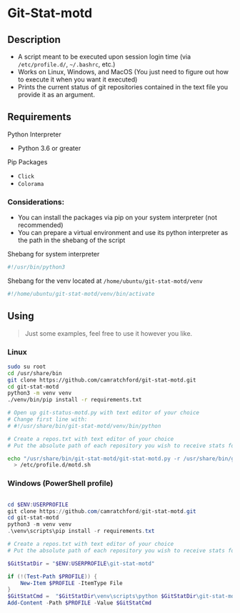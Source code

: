 # Git-Stat-motd

## Description

- A script meant to be executed upon session login time (via `/etc/profile.d/`, `~/.bashrc`, etc.)
- Works on Linux, Windows, and MacOS (You just need to figure out how to execute it when you want it executed)
- Prints the current status of git repositories contained in the text file you provide it as an argument.

## Requirements

Python Interpreter
- Python 3.6 or greater

Pip Packages
- `Click` 
- `Colorama` 

### Considerations:
- You can install the packages via pip on your system interpreter (not recommended)
- You can prepare a virtual environment and use its python interpreter as the path in the shebang of the script

Shebang for system interpreter
```python
#!/usr/bin/python3
```

Shebang for the venv located at `/home/ubuntu/git-stat-motd/venv`
```python
#!/home/ubuntu/git-stat-motd/venv/bin/activate
```

## Using

> Just some examples, feel free to use it however you like.


### Linux
```bash
sudo su root
cd /usr/share/bin
git clone https://github.com/camratchford/git-stat-motd.git
cd git-stat-motd
python3 -m venv venv
./venv/bin/pip install -r requirements.txt

# Open up git-status-motd.py with text editor of your choice
# Change first line with:
# #!/usr/share/bin/git-stat-motd/venv/bin/python

# Create a repos.txt with text editor of your choice
# Put the absolute path of each repository you wish to receive stats for

echo "/usr/share/bin/git-stat-motd/git-stat-motd.py -r /usr/share/bin/git-stat-motd/repos.txt" \
  > /etc/profile.d/motd.sh
```

### Windows (PowerShell profile)
```powershell

cd $ENV:USERPROFILE
git clone https://github.com/camratchford/git-stat-motd.git
cd git-stat-motd
python3 -m venv venv
.\venv\scripts\pip install -r requirements.txt

# Create a repos.txt with text editor of your choice
# Put the absolute path of each repository you wish to receive stats for

$GitStatDir = "$ENV:USERPROFILE\git-stat-motd"

if (!(Test-Path $PROFILE)) {
    New-Item $PROFILE -ItemType File
}
$GitStatCmd =  "$GitStatDir\venv\scripts\python $GitStatDir\git-stat-motd.py -r $GitStatDir\repos.txt"
Add-Content -Path $PROFILE -Value $GitStatCmd
```

